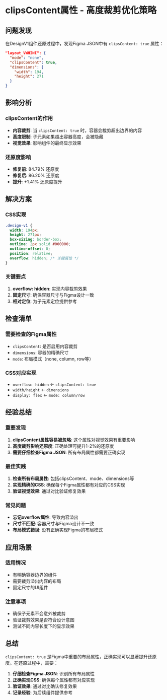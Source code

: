 # clipsContent属性 - 高度裁剪优化策略

## 问题发现

在DesignV1组件还原过程中，发现Figma JSON中有 `clipsContent: true` 属性：

```json
"layout_VWHINI": {
  "mode": "none",
  "clipsContent": true,
  "dimensions": {
    "width": 194,
    "height": 271
  }
}
```

## 影响分析

### clipsContent的作用
- **内容裁剪**: 当 `clipsContent: true` 时，容器会裁剪超出边界的内容
- **高度限制**: 子元素如果超出容器高度，会被隐藏
- **视觉效果**: 影响组件的最终显示效果

### 还原度影响
- **修复前**: 84.79% 还原度
- **修复后**: 86.20% 还原度
- **提升**: +1.41% 还原度提升

## 解决方案

### CSS实现
```css
.design-v1 {
  width: 194px;
  height: 271px;
  box-sizing: border-box;
  outline: 2px solid #000000;
  outline-offset: 0;
  position: relative;
  overflow: hidden; /* 关键属性 */
}
```

### 关键要点
1. **overflow: hidden**: 实现内容裁剪效果
2. **固定尺寸**: 确保容器尺寸与Figma设计一致
3. **相对定位**: 为子元素定位提供参考

## 检查清单

### 需要检查的Figma属性
- `clipsContent`: 是否启用内容裁剪
- `dimensions`: 容器的精确尺寸
- `mode`: 布局模式（none, column, row等）

### CSS对应实现
- `overflow: hidden` ← `clipsContent: true`
- `width/height` ← `dimensions`
- `display: flex` ← `mode: column/row`

## 经验总结

### 重要发现
1. **clipsContent属性容易被忽略**: 这个属性对视觉效果有重要影响
2. **高度裁剪影响还原度**: 正确处理可提升1-2%的还原度
3. **需要仔细检查Figma JSON**: 所有布局属性都需要正确实现

### 最佳实践
1. **检查所有布局属性**: 包括clipsContent、mode、dimensions等
2. **实现精确的CSS**: 确保每个Figma属性都有对应的CSS实现
3. **验证视觉效果**: 通过对比验证修复效果

### 常见问题
- **忘记overflow属性**: 导致内容溢出
- **尺寸不匹配**: 容器尺寸与Figma设计不一致
- **布局模式错误**: 没有正确实现Figma的布局模式

## 应用场景

### 适用情况
- 有明确容器边界的组件
- 需要裁剪溢出内容的布局
- 固定尺寸的UI组件

### 注意事项
- 确保子元素不会意外被裁剪
- 验证裁剪效果是否符合设计意图
- 测试不同内容长度下的显示效果

## 总结

`clipsContent: true` 是Figma中重要的布局属性，正确实现可以显著提升还原度。在还原过程中，需要：

1. **仔细检查Figma JSON**: 识别所有布局属性
2. **正确实现CSS**: 确保每个属性都有对应实现
3. **验证效果**: 通过对比确认修复效果
4. **记录经验**: 为后续组件提供参考 